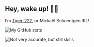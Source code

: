 ## Hey, wake up! 🧚‍♀️

I’m [Tiger-222](https://www.tiger-222.fr), or Mickaël Schoentgen IRL!

<!--
**BoboTiG/BoboTiG** is a ✨ _special_ ✨ repository because its `README.md` (this file) appears on your GitHub profile.

Here are some ideas to get you started:

- 🔭 I’m currently working on ...
- 🌱 I’m currently learning ...
- 👯 I’m looking to collaborate on ...
- 🤔 I’m looking for help with ...
- 💬 Ask me about ...
- 📫 How to reach me: ...
- 😄 Pronouns: ...
- ⚡ Fun fact: ...
-->

![My GitHub stats](https://github-readme-stats.vercel.app/api?username=BoboTiG&hide_title=true&show_icons=true&count_private=true&theme=midnight-purple&ring_color=ff7f50&include_all_commits=true&version=1)

![Not very accurate, but still skills](https://github-readme-stats.vercel.app/api/top-langs/?username=BoboTiG&hide_title=true&langs_count=2&layout=compact&theme=midnight-purple/var/log/unattended-upgrades/)

